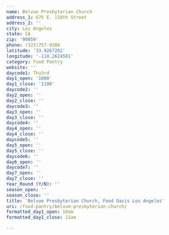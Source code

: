 ```yaml
---
name: Belvue Presbyterian Church
address_1: 675 E. 118th Street
address_2: ''
city: Los Angeles
state: CA
zip: '90059'
phone: (323)757-9188
latitude: '33.9267262'
longitude: '-118.2624581'
category: Food Pantry
website: ''
daycode1: Thu3rd
day1_open: '1000'
day1_close: '1100'
daycode2: ''
day2_open: ''
day2_close: ''
daycode3: ''
day3_open: ''
day3_close: ''
daycode4: ''
day4_open: ''
day4_close: ''
daycode5: ''
day5_open: ''
day5_close: ''
daycode6: ''
day6_open: ''
daycode7: ''
day7_open: ''
day7_close: ''
Year_Round (Y/N): ''
season_open: ''
season_close: ''
title: 'Belvue Presbyterian Church, Food Oasis Los Angeles'
uri: /food-pantry/belvue-presbyterian-church/
formatted_day1_open: 10am
formatted_day1_close: 11am

---
```

